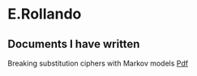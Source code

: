 # E.Rollando
## Documents I have written
Breaking substitution ciphers with Markov models [Pdf](docs/Breaking_1.1.pdf) 
